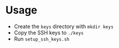 # Usage

- Create the `keys` directory with `mkdir keys`
- Copy the SSH keys to `./keys`
- Run `setup_ssh_keys.sh`

